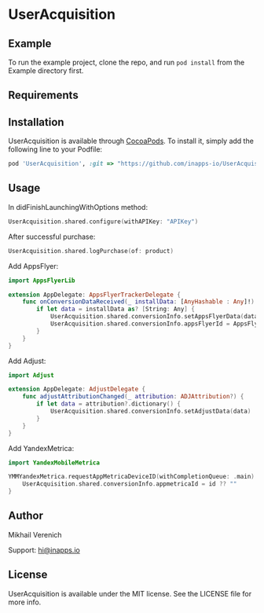 # UserAcquisition

## Example

To run the example project, clone the repo, and run `pod install` from the Example directory first.

## Requirements

## Installation

UserAcquisition is available through [CocoaPods](https://cocoapods.org). To install
it, simply add the following line to your Podfile:

```ruby
pod 'UserAcquisition', :git => "https://github.com/inapps-io/UserAcquisition.git"
```

## Usage
In didFinishLaunchingWithOptions method:
```swift
UserAcquisition.shared.configure(withAPIKey: "APIKey")
```
After successful purchase:
```swift
UserAcquisition.shared.logPurchase(of: product)
```
Add AppsFlyer:
```swift
import AppsFlyerLib

extension AppDelegate: AppsFlyerTrackerDelegate {
    func onConversionDataReceived(_ installData: [AnyHashable : Any]!) {
        if let data = installData as? [String: Any] {
            UserAcquisition.shared.conversionInfo.setAppsFlyerData(data)
            UserAcquisition.shared.conversionInfo.appsFlyerId = AppsFlyerTracker.shared().getAppsFlyerUID() ?? ""
        }
    }
}
```
Add Adjust:
```swift
import Adjust

extension AppDelegate: AdjustDelegate {
    func adjustAttributionChanged(_ attribution: ADJAttribution?) {
        if let data = attribution?.dictionary() {
            UserAcquisition.shared.conversionInfo.setAdjustData(data)
        }
    }
}
```
Add YandexMetrica:
```swift
import YandexMobileMetrica

YMMYandexMetrica.requestAppMetricaDeviceID(withCompletionQueue: .main) { [unowned self] id, error in
    UserAcquisition.shared.conversionInfo.appmetricaId = id ?? ""
}
```

## Author

Mikhail Verenich

Support:
hi@inapps.io

## License

UserAcquisition is available under the MIT license. See the LICENSE file for more info.
